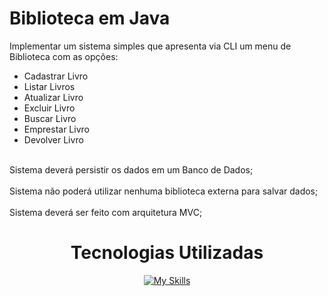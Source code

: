 # Biblioteca em Java

Implementar um sistema simples que apresenta via CLI um menu de Biblioteca com as opções:
- Cadastrar Livro
- Listar Livros
- Atualizar Livro
- Excluir Livro
- Buscar Livro
- Emprestar Livro
- Devolver Livro

<br> Sistema deverá persistir os dados em um Banco de Dados; </br>
<br> Sistema não poderá utilizar nenhuma biblioteca externa para salvar dados; </br>
<br> Sistema deverá ser feito com arquitetura MVC; </br>

<div align="center"> 
  <h1>Tecnologias Utilizadas</h1>

[![My Skills](https://skillicons.dev/icons?i=github,java,vscode)](https://skillicons.dev)

 </div>
<div>










